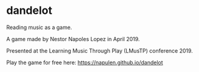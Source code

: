 # dandelot
Reading music as a game.

A game made by Nestor Napoles Lopez in April 2019.

Presented at the Learning Music Through Play (LMusTP) conference 2019.

Play the game for free here: https://napulen.github.io/dandelot
